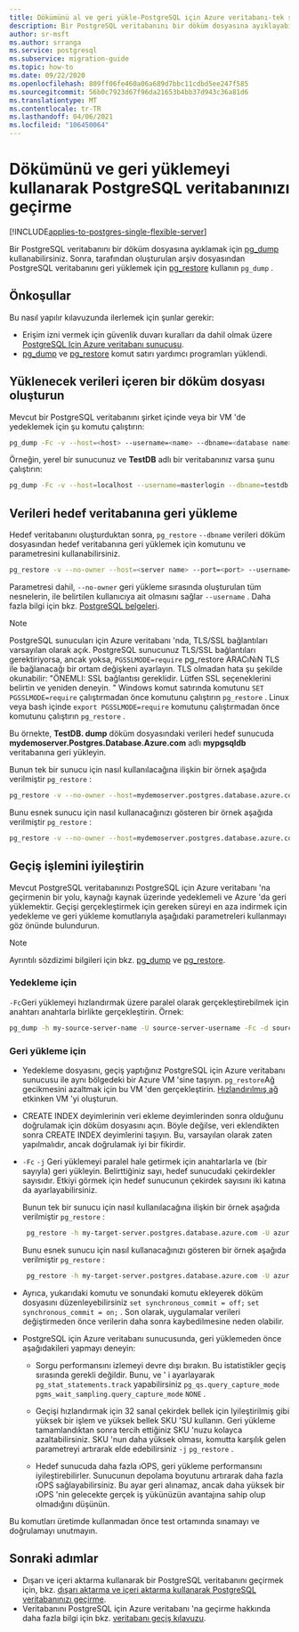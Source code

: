 ```yaml
---
title: Dökümünü al ve geri yükle-PostgreSQL için Azure veritabanı-tek sunucu
description: Bir PostgreSQL veritabanını bir döküm dosyasına ayıklayabilirsiniz. Daha sonra, PostgreSQL için Azure veritabanı tek sunucu 'da pg_dump tarafından oluşturulan bir dosyadan geri yükleme yapabilirsiniz.
author: sr-msft
ms.author: srranga
ms.service: postgresql
ms.subservice: migration-guide
ms.topic: how-to
ms.date: 09/22/2020
ms.openlocfilehash: 809ff06fe460a06a689d7bbc11cdbd5ee247f585
ms.sourcegitcommit: 56b0c7923d67f96da21653b4bb37d943c36a81d6
ms.translationtype: MT
ms.contentlocale: tr-TR
ms.lasthandoff: 04/06/2021
ms.locfileid: "106450064"
---
```

# <a name="migrate-your-postgresql-database-by-using-dump-and-restore"></a>Dökümünü ve geri yüklemeyi kullanarak PostgreSQL veritabanınızı geçirme
[!INCLUDE[applies-to-postgres-single-flexible-server](includes/applies-to-postgres-single-flexible-server.md)]

Bir PostgreSQL veritabanını bir döküm dosyasına ayıklamak için [pg_dump](https://www.postgresql.org/docs/current/static/app-pgdump.html) kullanabilirsiniz. Sonra, tarafından oluşturulan arşiv dosyasından PostgreSQL veritabanını geri yüklemek için [pg_restore](https://www.postgresql.org/docs/current/static/app-pgrestore.html) kullanın `pg_dump` .

## <a name="prerequisites"></a>Önkoşullar

Bu nasıl yapılır kılavuzunda ilerlemek için şunlar gerekir:
- Erişim izni vermek için güvenlik duvarı kuralları da dahil olmak üzere [PostgreSQL Için Azure veritabanı sunucusu](quickstart-create-server-database-portal.md).
- [pg_dump](https://www.postgresql.org/docs/current/static/app-pgdump.html) ve [pg_restore](https://www.postgresql.org/docs/current/static/app-pgrestore.html) komut satırı yardımcı programları yüklendi.

## <a name="create-a-dump-file-that-contains-the-data-to-be-loaded"></a>Yüklenecek verileri içeren bir döküm dosyası oluşturun

Mevcut bir PostgreSQL veritabanını şirket içinde veya bir VM 'de yedeklemek için şu komutu çalıştırın:

```bash
pg_dump -Fc -v --host=<host> --username=<name> --dbname=<database name> -f <database>.dump
```
Örneğin, yerel bir sunucunuz ve **TestDB** adlı bir veritabanınız varsa şunu çalıştırın:

```bash
pg_dump -Fc -v --host=localhost --username=masterlogin --dbname=testdb -f testdb.dump
```

## <a name="restore-the-data-into-the-target-database"></a>Verileri hedef veritabanına geri yükleme

Hedef veritabanını oluşturduktan sonra, `pg_restore`  `--dbname` verileri döküm dosyasından hedef veritabanına geri yüklemek için komutunu ve parametresini kullanabilirsiniz.

```bash
pg_restore -v --no-owner --host=<server name> --port=<port> --username=<user-name> --dbname=<target database name> <database>.dump
```

Parametresi dahil, `--no-owner` geri yükleme sırasında oluşturulan tüm nesnelerin, ile belirtilen kullanıcıya ait olmasını sağlar `--username` . Daha fazla bilgi için bkz. [PostgreSQL belgeleri](https://www.postgresql.org/docs/9.6/static/app-pgrestore.html).

> [!NOTE]
> PostgreSQL sunucuları için Azure veritabanı 'nda, TLS/SSL bağlantıları varsayılan olarak açık. PostgreSQL sunucunuz TLS/SSL bağlantıları gerektiriyorsa, ancak yoksa, `PGSSLMODE=require` pg_restore ARACıNıN TLS ile bağlanacağı bir ortam değişkeni ayarlayın. TLS olmadan hata şu şekilde okunabilir: "ÖNEMLI: SSL bağlantısı gereklidir. Lütfen SSL seçeneklerini belirtin ve yeniden deneyin. " Windows komut satırında komutunu `SET PGSSLMODE=require` çalıştırmadan önce komutunu çalıştırın `pg_restore` . Linux veya bash içinde `export PGSSLMODE=require` komutunu çalıştırmadan önce komutunu çalıştırın `pg_restore` . 
>

Bu örnekte, **TestDB. dump** döküm dosyasındaki verileri hedef sunucuda **mydemoserver.Postgres.Database.Azure.com** adlı **mypgsqldb** veritabanına geri yükleyin.

Bunun tek bir sunucu için nasıl kullanılacağına ilişkin bir örnek aşağıda verilmiştir `pg_restore` :

```bash
pg_restore -v --no-owner --host=mydemoserver.postgres.database.azure.com --port=5432 --username=mylogin@mydemoserver --dbname=mypgsqldb testdb.dump
```

Bunu esnek sunucu için nasıl kullanacağınızı gösteren bir örnek aşağıda verilmiştir `pg_restore` :

```bash
pg_restore -v --no-owner --host=mydemoserver.postgres.database.azure.com --port=5432 --username=mylogin --dbname=mypgsqldb testdb.dump
```

## <a name="optimize-the-migration-process"></a>Geçiş işlemini iyileştirin

Mevcut PostgreSQL veritabanınızı PostgreSQL için Azure veritabanı 'na geçirmenin bir yolu, kaynağı kaynak üzerinde yedeklemeli ve Azure 'da geri yüklemektir. Geçişi gerçekleştirmek için gereken süreyi en aza indirmek için yedekleme ve geri yükleme komutlarıyla aşağıdaki parametreleri kullanmayı göz önünde bulundurun.

> [!NOTE]
> Ayrıntılı sözdizimi bilgileri için bkz. [pg_dump](https://www.postgresql.org/docs/current/static/app-pgdump.html) ve [pg_restore](https://www.postgresql.org/docs/current/static/app-pgrestore.html).
>

### <a name="for-the-backup"></a>Yedekleme için

`-Fc`Geri yüklemeyi hızlandırmak üzere paralel olarak gerçekleştirebilmek için anahtarı anahtarla birlikte gerçekleştirin. Örnek:

```bash
pg_dump -h my-source-server-name -U source-server-username -Fc -d source-databasename -f Z:\Data\Backups\my-database-backup.dump
```

### <a name="for-the-restore"></a>Geri yükleme için

- Yedekleme dosyasını, geçiş yaptığınız PostgreSQL için Azure veritabanı sunucusu ile aynı bölgedeki bir Azure VM 'sine taşıyın. `pg_restore`Ağ gecikmesini azaltmak için bu VM 'den gerçekleştirin. [Hızlandırılmış ağ](../virtual-network/create-vm-accelerated-networking-powershell.md) etkinken VM 'yi oluşturun.

- CREATE INDEX deyimlerinin veri ekleme deyimlerinden sonra olduğunu doğrulamak için döküm dosyasını açın. Böyle değilse, veri eklendikten sonra CREATE INDEX deyimlerini taşıyın. Bu, varsayılan olarak zaten yapılmalıdır, ancak doğrulamak iyi bir fikirdir.

- `-Fc` `-j` Geri yüklemeyi paralel hale getirmek için anahtarlarla ve (bir sayıyla) geri yükleyin. Belirttiğiniz sayı, hedef sunucudaki çekirdekler sayısıdır. Etkiyi görmek için hedef sunucunun çekirdek sayısını iki katına da ayarlayabilirsiniz.

    Bunun tek bir sunucu için nasıl kullanılacağına ilişkin bir örnek aşağıda verilmiştir `pg_restore` :

    ```bash
     pg_restore -h my-target-server.postgres.database.azure.com -U azure-postgres-username@my-target-server -Fc -j 4 -d my-target-databasename Z:\Data\Backups\my-database-backup.dump
    ```

    Bunu esnek sunucu için nasıl kullanacağınızı gösteren bir örnek aşağıda verilmiştir `pg_restore` :

    ```bash
     pg_restore -h my-target-server.postgres.database.azure.com -U azure-postgres-username@my-target-server -Fc -j 4 -d my-target-databasename Z:\Data\Backups\my-database-backup.dump
    ```

- Ayrıca, yukarıdaki komutu ve sonundaki komutu ekleyerek döküm dosyasını düzenleyebilirsiniz `set synchronous_commit = off;` `set synchronous_commit = on;` . Son olarak, uygulamalar verileri değiştirmeden önce verilerin daha sonra kaybedilmesine neden olabilir.

- PostgreSQL için Azure veritabanı sunucusunda, geri yüklemeden önce aşağıdakileri yapmayı deneyin:
    
  - Sorgu performansını izlemeyi devre dışı bırakın. Bu istatistikler geçiş sırasında gerekli değildir. Bunu, ve ' i ayarlayarak `pg_stat_statements.track` yapabilirsiniz `pg_qs.query_capture_mode` `pgms_wait_sampling.query_capture_mode` `NONE` .

  - Geçişi hızlandırmak için 32 sanal çekirdek bellek için Iyileştirilmiş gibi yüksek bir işlem ve yüksek bellek SKU 'SU kullanın. Geri yükleme tamamlandıktan sonra tercih ettiğiniz SKU 'nuzu kolayca azaltabilirsiniz. SKU 'nun daha yüksek olması, komutta karşılık gelen parametreyi artırarak elde edebilirsiniz `-j` `pg_restore` .

  - Hedef sunucuda daha fazla ıOPS, geri yükleme performansını iyileştirebilirler. Sunucunun depolama boyutunu artırarak daha fazla ıOPS sağlayabilirsiniz. Bu ayar geri alınamaz, ancak daha yüksek bir ıOPS 'nin gelecekte gerçek iş yükünüzün avantajına sahip olup olmadığını düşünün.

Bu komutları üretimde kullanmadan önce test ortamında sınamayı ve doğrulamayı unutmayın.

## <a name="next-steps"></a>Sonraki adımlar

- Dışarı ve içeri aktarma kullanarak bir PostgreSQL veritabanını geçirmek için, bkz. [dışarı aktarma ve içeri aktarma kullanarak PostgreSQL veritabanınızı geçirme](howto-migrate-using-export-and-import.md).
- Veritabanını PostgreSQL için Azure veritabanı 'na geçirme hakkında daha fazla bilgi için bkz. [veritabanı geçiş kılavuzu](https://aka.ms/datamigration).


